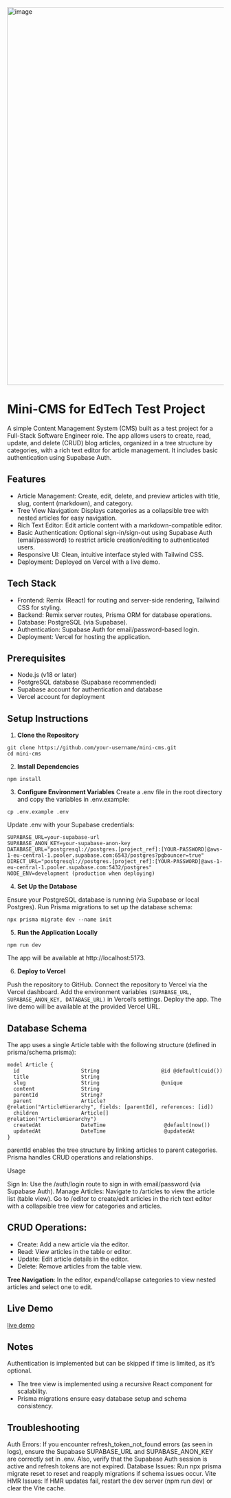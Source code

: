 <img width="1919" height="877" alt="image" src="https://github.com/user-attachments/assets/91a5d238-8a44-48d4-ba6d-c0bbdb2e487e" />

# Mini-CMS for EdTech Test Project
A simple Content Management System (CMS) built as a test project for a Full-Stack Software Engineer role. The app allows users to create, read, update, and delete (CRUD) blog articles, organized in a tree structure by categories, with a rich text editor for article management. It includes basic authentication using Supabase Auth.

## Features

- Article Management: Create, edit, delete, and preview articles with title, slug, content (markdown), and category.
- Tree View Navigation: Displays categories as a collapsible tree with nested articles for easy navigation.
- Rich Text Editor: Edit article content with a markdown-compatible editor.
- Basic Authentication: Optional sign-in/sign-out using Supabase Auth (email/password) to restrict article creation/editing to authenticated users.
- Responsive UI: Clean, intuitive interface styled with Tailwind CSS.
- Deployment: Deployed on Vercel with a live demo.

## Tech Stack

- Frontend: Remix (React) for routing and server-side rendering, Tailwind CSS for styling.
- Backend: Remix server routes, Prisma ORM for database operations.
- Database: PostgreSQL (via Supabase).
- Authentication: Supabase Auth for email/password-based login.
- Deployment: Vercel for hosting the application.

## Prerequisites

- Node.js (v18 or later)
- PostgreSQL database (Supabase recommended)
- Supabase account for authentication and database
- Vercel account for deployment

## Setup Instructions
1. **Clone the Repository**
```
git clone https://github.com/your-username/mini-cms.git
cd mini-cms
```

2. **Install Dependencies**
```
npm install
```

3. **Configure Environment Variables**
Create a .env file in the root directory and copy the variables in .env.example:
```
cp .env.example .env
```

Update .env with your Supabase credentials:
```
SUPABASE_URL=your-supabase-url
SUPABASE_ANON_KEY=your-supabase-anon-key
DATABASE_URL="postgresql://postgres.[project_ref]:[YOUR-PASSWORD]@aws-1-eu-central-1.pooler.supabase.com:6543/postgres?pgbouncer=true"
DIRECT_URL="postgresql://postgres.[project_ref]:[YOUR-PASSWORD]@aws-1-eu-central-1.pooler.supabase.com:5432/postgres"
NODE_ENV=development (production when deploying)
```

4. **Set Up the Database**

Ensure your PostgreSQL database is running (via Supabase or local Postgres).
Run Prisma migrations to set up the database schema:
```
npx prisma migrate dev --name init
```

5. **Run the Application Locally**
```
npm run dev
```

The app will be available at http://localhost:5173.

6. **Deploy to Vercel**

Push the repository to GitHub.
Connect the repository to Vercel via the Vercel dashboard.
Add the environment variables `(SUPABASE_URL, SUPABASE_ANON_KEY, DATABASE_URL)` in Vercel’s settings.
Deploy the app. The live demo will be available at the provided Vercel URL.

## Database Schema
The app uses a single Article table with the following structure (defined in prisma/schema.prisma):
```
model Article {
  id                    String                    @id @default(cuid())
  title                 String
  slug                  String                    @unique
  content               String
  parentId              String?
  parent                Article?                   @relation("ArticleHierarchy", fields: [parentId], references: [id])
  children              Article[]                  @relation("ArticleHierarchy")
  createdAt             DateTime                   @default(now())
  updatedAt             DateTime                   @updatedAt
}
```

parentId enables the tree structure by linking articles to parent categories.
Prisma handles CRUD operations and relationships.

Usage

Sign In: Use the /auth/login route to sign in with email/password (via Supabase Auth).
Manage Articles:
Navigate to /articles to view the article list (table view).
Go to /editor to create/edit articles in the rich text editor with a collapsible tree view for categories and articles.


## CRUD Operations:
- Create: Add a new article via the editor.
- Read: View articles in the table or editor.
- Update: Edit article details in the editor.
- Delete: Remove articles from the table view.


**Tree Navigation**: In the editor, expand/collapse categories to view nested articles and select one to edit.

## Live Demo
[live demo](https://minicms-iota.vercel.app)

## Notes

Authentication is implemented but can be skipped if time is limited, as it’s optional.
- The tree view is implemented using a recursive React component for scalability.
- Prisma migrations ensure easy database setup and schema consistency.

## Troubleshooting

Auth Errors: If you encounter refresh_token_not_found errors (as seen in logs), ensure the Supabase SUPABASE_URL and SUPABASE_ANON_KEY are correctly set in .env. Also, verify that the Supabase Auth session is active and refresh tokens are not expired.
Database Issues: Run npx prisma migrate reset to reset and reapply migrations if schema issues occur.
Vite HMR Issues: If HMR updates fail, restart the dev server (npm run dev) or clear the Vite cache.